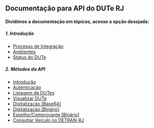 ## Documentação para API do DUTe RJ

#### Dividimos a documentação em tópicos, acesse a opção desejada:

##### 1. Introdução

* [Processo de Integração](README/integracao.md)
* [Ambientes](README/ambiente.md)
* [Status do DUTe](README/status.md)

##### 2. Métodos da API

* [Introdução](README/metodos.md)
* [Autenticação](README/metodos/autenticacao.md)
* [Listagem de DUTes](README/metodos/dutes_index.md)
* [Visualizar DUTe](README/metodos/dutes_show.md)
* [Digitalização [Base64]](README/metodos/dutes_imagem.md)
* [Digitalização [Binário]](README/metodos/dutes_imagem_download.md)
* [Espelho/Comprovante [Binário]](README/metodos/dutes_imprimir.md)
* [Consultar Veículo no DETRAN-RJ](README/metodos/veiculos.md)
